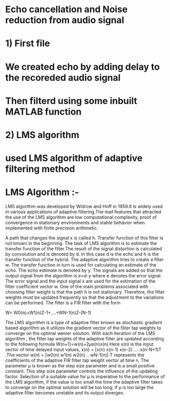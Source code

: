 # Echo cancellation and Noise reduction from audio signal
# 1) First file
# We created echo by adding delay to the recoreded audio signal
# Then filterd using some inbuilt MATLAB function
# 2) LMS algorithm
# used LMS algorithm of adaptive filtering method
# LMS Algorithm :-

LMS algorithm was developed by Widrow and Hoff in 1959.It is widely used in various applications of adaptive filtering.The mail features that attracted the use of the LMS algorithm are low computational complexity, proof of convergence in stationary environments and stable behavior when implemented with finite precision arithmetic.

 
A path that changes the signal x is called h. Transfer function of this filter is not known in the beginning. The task of LMS algorithm is to estimate the transfer function of the filter.The result of the signal distortion is calculated by convolution and is denoted by d. In this case d is the echo and h is the transfer function of the hybrid. The adaptive algorithm tries to create a filter w. The transfer function in turn is used for calculating an estimate of the echo. The echo estimate is denoted by y.
The signals are added so that the output signal from the algorithm is
e=d-y
where e denotes the error signal.
The error signal and the input signal x are used for the estimation of the filter coefficient vector w. One of the main problems associated with choosing filter weight is that the path h is not stationary. Therefore, the filter weights must be updated frequently so that the
adjustment to the variations can be performed. The filter is a FIR filter with the form

W=   W0(n)+W1(n)Z-1+….+WN-1(n)Z-(N-1)      

The LMS algorithm is a type of adaptive filter known as stochastic gradient based algorithm as it utilizes the gradient vector of the filter tap weights to converge on the optimal weiner solution.
With each iteration of the LMS algorithm , the filter tap weights of the adaptive filter are updated according to the following formula
W(n+1)=w(n)+2µe(n)x(n)
Here x(n) is the input vector of time delayed input values, x(n) = [x(n) x(n-1) x(n-2) …..x(n-N+1)T .The
vector w(n) = [w0(n) w1(n) w2(n) .. wN-1(n)] T represents the coefficients of the adaptive FIR filter tap weight vector at time n. The parameter µ is known as the step size parameter and is a small positive constant. This step size parameter controls the influence of the updating factor. Selection of a suitable value for µ is imperative to the performance of the LMS algorithm, if the value is too small the time the adaptive filter takes to converge on the optimal solution will be too long; if µ is too large the adaptive filter becomes unstable and its output diverges.

